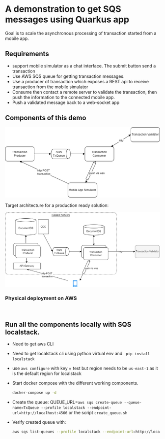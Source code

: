 # A demonstration to get SQS messages using Quarkus app

Goal is to scale the asynchronous processing of transaction started from a mobile app.

## Requirements

* support mobile simulator as a chat interface. The submit button send a transaction
* Use AWS SQS queue for getting transaction messages.
* Use a producer of transaction which exposes a REST api to receive transaction from the mobile simulator
* Consume then contact a remote server to validate the transaction, then push the information to the connected mobile app.
* Push a validated message back to a web-socket app

## Components of this demo

![](./docs/component-view.drawio.png)

Target architecture for a production ready solution:

![](./docs/prod-component-view.drawio.png)


### Physical deployment on AWS

![]()

## Run all the components locally with SQS localstack.

* Need to get aws CLI
* Need to get localstack cli using python virtual env and ` pip install localstack`
* use `aws configure` with key = test but region needs to be `us-east-1` as it is the default region for localstack
* Start docker compose with the different working components.

    ```sh
    docker-compose up -d
    ```

* Create the queue: QUEUE_URL=`aws sqs create-queue --queue-name=TxQueue --profile localstack --endpoint-url=http://localhost:4566`  or the script `create_queue.sh`
* Verify created queue with: 

    ```sh
    aws sqs list-queues --profile localstack --endpoint-url=http://localhost:4566
    ```
